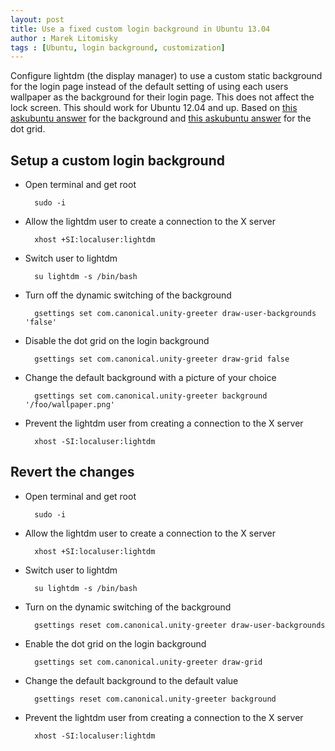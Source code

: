 ```yaml
---
layout: post
title: Use a fixed custom login background in Ubuntu 13.04
author : Marek Litomisky
tags : [Ubuntu, login background, customization]
---
```


Configure lightdm (the display manager) to use a custom static background for 
the login page instead of the default setting of using each users wallpaper as 
the background for their login page. This does not affect the lock screen. This 
should work for Ubuntu 12.04 and up. Based on [this askubuntu answer][1] for the 
background and [this askubuntu answer][2] for the dot grid.

Setup a custom login background
-------------------------------

* Open terminal and get root

		sudo -i

* Allow the lightdm user to create a connection to the X server

		xhost +SI:localuser:lightdm

* Switch user to lightdm

		su lightdm -s /bin/bash

* Turn off the dynamic switching of the background

		gsettings set com.canonical.unity-greeter draw-user-backgrounds 'false'

* Disable the dot grid on the login background

		gsettings set com.canonical.unity-greeter draw-grid false

* Change the default background with a picture of your choice

		gsettings set com.canonical.unity-greeter background '/foo/wallpaper.png'

* Prevent the lightdm user from creating a connection to the X server

		xhost -SI:localuser:lightdm

Revert the changes
------------------

* Open terminal and get root

		sudo -i

* Allow the lightdm user to create a connection to the X server

		xhost +SI:localuser:lightdm

* Switch user to lightdm

		su lightdm -s /bin/bash

* Turn on the dynamic switching of the background

		gsettings reset com.canonical.unity-greeter draw-user-backgrounds

* Enable the dot grid on the login background

		gsettings set com.canonical.unity-greeter draw-grid

* Change the default background to the default value

		gsettings reset com.canonical.unity-greeter background

* Prevent the lightdm user from creating a connection to the X server

		xhost -SI:localuser:lightdm

[1]: http://askubuntu.com/questions/64001/how-do-i-change-the-wallpaper-in-lightdm/64002#64002
[2]: http://askubuntu.com/questions/72620/how-do-i-remove-the-dots-from-the-lightdm-greeter/121620#121620